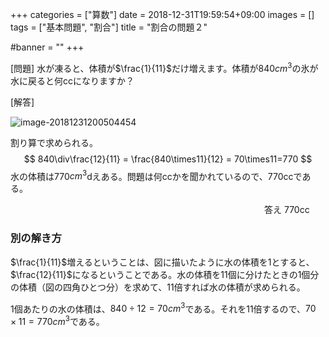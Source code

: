+++
categories = ["算数"]
date = 2018-12-31T19:59:54+09:00
images = []
tags = ["基本問題", "割合"]
title = "割合の問題２"

#banner = ""
+++

[問題] 水が凍ると、体積が$\frac{1}{11}$だけ増えます。体積が840$cm^3$の氷が水に戻ると何ccになりますか？

[解答]

<!--more-->

![image-20181231200504454](/images/image-20181231200504454.png)

割り算で求められる。
$$
840\div\frac{12}{11} = \frac{840\times11}{12} = 70\times11=770
$$
水の体積は770$cm^3$dえある。問題は何ccかを聞かれているので、770ccである。

　　　　　　　　　　　　　　　　　　　　　　　　　　　　　答え 770cc

### 別の解き方

$\frac{1}{11}$増えるということは、図に描いたように水の体積を1とすると、$\frac{12}{11}$になるということである。水の体積を11個に分けたときの1個分の体積（図の四角ひとつ分）を求めて、11倍すれば水の体積が求められる。

1個あたりの水の体積は、$840\div12=70cm^3$である。それを11倍するので、$70\times11=770cm^3$である。

